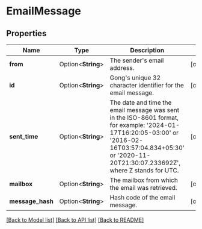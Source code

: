 # EmailMessage

## Properties

Name | Type | Description | Notes
------------ | ------------- | ------------- | -------------
**from** | Option<**String**> | The sender's email address. | [optional]
**id** | Option<**String**> | Gong's unique 32 character identifier for the email message. | [optional]
**sent_time** | Option<**String**> | The date and time the email message was sent in the ISO-8601 format, for example: '2024-01-17T16:20:05-03:00' or '2016-02-16T03:57:04.834+05:30' or '2020-11-20T21:30:07.233692Z', where Z stands for UTC. | [optional]
**mailbox** | Option<**String**> | The mailbox from which the email was retrieved. | [optional]
**message_hash** | Option<**String**> | Hash code of the email message. | [optional]

[[Back to Model list]](../README.md#documentation-for-models) [[Back to API list]](../README.md#documentation-for-api-endpoints) [[Back to README]](../README.md)


